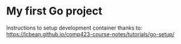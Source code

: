 # My first Go project
Instructions to setup development container thanks to: https://lcbean.github.io/comp423-course-notes/tutorials/go-setup/
